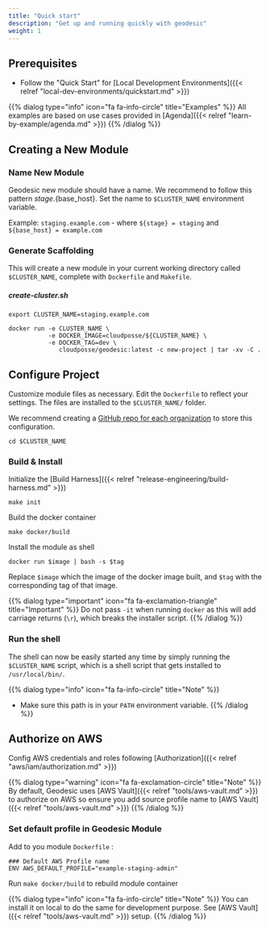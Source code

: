 ```yaml
---
title: "Quick start"
description: "Get up and running quickly with geodesic"
weight: 1
---
```

## Prerequisites

* Follow the "Quick Start" for [Local Development Environments]({{< relref "local-dev-environments/quickstart.md" >}})

{{% dialog type="info" icon="fa fa-info-circle" title="Examples" %}}
All examples are based on use cases provided in [Agenda]({{< relref "learn-by-example/agenda.md" >}})
{{% /dialog %}}

## Creating a New Module

### Name New Module

Geodesic new module should have a name. We recommend to follow this pattern ${stage}.${base_host}.
Set the name to `$CLUSTER_NAME` environment variable.

Example: `staging.example.com` - where `${stage} = staging` and `${base_host} = example.com`

### Generate Scaffolding

This will create a new module in your current working directory called `$CLUSTER_NAME`, complete with `Dockerfile` and `Makefile`.

##### create-cluster.sh
```shell
export CLUSTER_NAME=staging.example.com

docker run -e CLUSTER_NAME \
           -e DOCKER_IMAGE=cloudposse/${CLUSTER_NAME} \
           -e DOCKER_TAG=dev \
              cloudposse/geodesic:latest -c new-project | tar -xv -C .
```

## Configure Project

Customize module files as necessary. Edit the `Dockerfile` to reflect your settings. The files are installed to the `$CLUSTER_NAME/` folder.

We recommend creating a [GitHub repo for each organization](/geodesic/module/#reference-architectures) to store this configuration.

```
cd $CLUSTER_NAME
```

### Build & Install

Initialize the [Build Harness]({{< relref "release-engineering/build-harness.md" >}})

```
make init
```

Build the docker container

```
make docker/build
```

Install the module as shell

```
docker run $image | bash -s $tag
```

Replace `$image` which the image of the docker image built, and `$tag` with the corresponding tag of that image.

{{% dialog type="important" icon="fa fa-exclamation-triangle" title="Important" %}}
Do not pass `-it` when running `docker` as this will add carriage returns (`\r`), which breaks the installer script.
{{% /dialog %}}

### Run the shell

The shell can now be easily started any time by simply running the `$CLUSTER_NAME` script,  which is a shell script that gets installed to `/usr/local/bin/`.

{{% dialog type="info" icon="fa fa-info-circle" title="Note" %}}
- Make sure this path is in your `PATH` environment variable.
{{% /dialog %}}


## Authorize on AWS

Config AWS credentials and roles following [Authorization]({{< relref "aws/iam/authorization.md" >}})

{{% dialog type="warning" icon="fa fa-exclamation-circle" title="Note" %}}
By default, Geodesic uses [AWS Vault]({{< relref "tools/aws-vault.md" >}}) to authorize on AWS so ensure you add source profile name to [AWS Vault]({{< relref "tools/aws-vault.md" >}})
{{% /dialog %}}

### Set default profile in Geodesic Module

Add to you module `Dockerfile` :

```docker
### Default AWS Profile name
ENV AWS_DEFAULT_PROFILE="example-staging-admin"
```

Run `make docker/build` to rebuild module container

{{% dialog type="info" icon="fa fa-info-circle" title="Note" %}}
You can install it on local to do the same for development purpose.
See [AWS Vault]({{< relref "tools/aws-vault.md" >}}) setup.
{{% /dialog %}}
